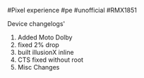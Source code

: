 #Pixel experience #pe #unofficial #RMX1851

Device changelogs' 
1. Added Moto Dolby
2. fixed 2% drop
3. built illusionX inline
4. CTS fixed without root
5. Misc Changes

